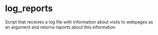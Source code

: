 # log_reports
Script that receives a log file with information about visits to webpages as an argument and returns reports about this information

